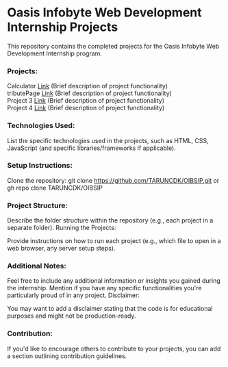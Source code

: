 # Oasis Infobyte Web Development Internship Projects
This repository contains the completed projects for the Oasis Infobyte Web Development Internship program.

### Projects:

Calculator [Link](https://taruncdk.github.io/OIBSIP/calculator/index.html) (Brief description of project functionality)      
tributePage [Link](https://taruncdk.github.io/OIBSIP/tributePage/index.html) (Brief description of project functionality)      
Project 3 [Link](https://taruncdk.github.io/OIBSIP/calculator/) (Brief description of project functionality)      
Project 4 [Link](https://taruncdk.github.io/OIBSIP/calculator/) (Brief description of project functionality)

### Technologies Used:

List the specific technologies used in the projects, such as HTML, CSS, JavaScript (and specific libraries/frameworks if applicable).

### Setup Instructions:

Clone the repository: 
git clone https://github.com/TARUNCDK/OIBSIP.git 
or  
gh repo clone TARUNCDK/OIBSIP


### Project Structure:

Describe the folder structure within the repository (e.g., each project in a separate folder).
Running the Projects:

Provide instructions on how to run each project (e.g., which file to open in a web browser, any server setup steps).

### Additional Notes:

Feel free to include any additional information or insights you gained during the internship.
Mention if you have any specific functionalities you're particularly proud of in any project.
Disclaimer:

You may want to add a disclaimer stating that the code is for educational purposes and might not be production-ready.

### Contribution:

If you'd like to encourage others to contribute to your projects, you can add a section outlining contribution guidelines.
